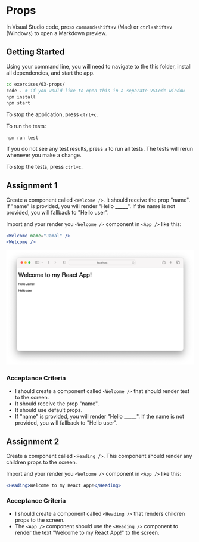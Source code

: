 # Props

In Visual Studio code, press `command+shift+v` (Mac) or `ctrl+shift+v` (Windows) to open a Markdown preview.

## Getting Started

Using your command line, you will need to navigate to the this folder, install all dependencies, and start the app.

```bash
cd exercises/03-props/
code . # if you would like to open this in a separate VSCode window
npm install
npm start
```

To stop the application, press `ctrl+c`.

To run the tests:

```shell
npm run test
```

If you do not see any test results, press `a` to run all tests. The tests will rerun whenever you make a change.

To stop the tests, press `ctrl+c`.

## Assignment 1

Create a component called `<Welcome />`. It should receive the prop "name". If "name" is provided, you will render "Hello **\_\_\_\_\_**". If the name is not provided, you will fallback to "Hello user".

Import and your render you `<Welcome />` component in `<App />` like this:

```jsx
<Welcome name="Jamal" />
<Welcome />
```

![](demo.png)

### Acceptance Criteria

- I should create a component called `<Welcome />` that should render test to the screen.
- It should receive the prop "name".
- It should use default props.
- If "name" is provided, you will render "Hello **\_\_\_\_\_**". If the name is not provided, you will fallback to "Hello user".

## Assignment 2

Create a component called `<Heading />`. This component should render any children props to the screen.

Import and your render you `<Welcome />` component in `<App />` like this:

```jsx
<Heading>Welcome to my React App!</Heading>
```

### Acceptance Criteria

- I should create a component called `<Heading />` that renders children props to the screen.
- The `<App />` component should use the `<Heading />` component to render the text "Welcome to my React App!" to the screen.
